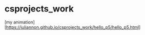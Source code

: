 # csprojects_work
[my animation] [https://juliannon.github.io/csprojects_work/hello_p5/hello_p5.html]
